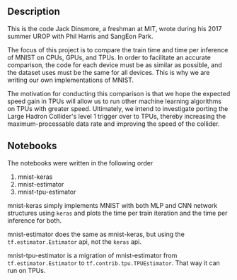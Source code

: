 ## Description
This is the code Jack Dinsmore, a freshman at MIT, wrote during his 2017 summer UROP with Phil Harris and SangEon Park. 

The focus of this project is to compare the train time and time per inference of MNIST on CPUs, GPUs, and TPUs. In order to facilitate an accurate comparison, the code for each device must be as similar as possible, and the dataset uses must be the same for all devices. This is why we are writing our own implementations of MNIST.

The motivation for conducting this comparison is that we hope the expected speed gain in TPUs will allow us to run other machine learning algorithms on TPUs with greater speed. Ultimately, we intend to investigate porting the Large Hadron Collider's level 1 trigger over to TPUs, thereby increasing the maximum-processable data rate and improving the speed of the collider.

## Notebooks
The notebooks were written in the following order
1) mnist-keras
2) mnist-estimator
3) mnist-tpu-estimator

mnist-keras simply implements MNIST with both MLP and CNN network structures using `keras` and plots the time per train iteration and the time per inference for both.

mnist-estimator does the same as mnist-keras, but using the `tf.estimator.Estimator` api, not the `keras` api.

mnist-tpu-estimator is a migration of mnist-estimator from `tf.estimator.Estimator` to `tf.contrib.tpu.TPUEstimator`. That way it can run on TPUs.